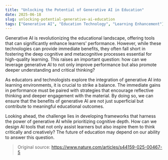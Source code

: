 ```yaml
---
title: "Unlocking the Potential of Generative AI in Education"
date: 2025-06-18
slug: unlocking-potential-generative-ai-education
tags: ["Generative AI", "Education Technology", "Learning Enhancement"]
---
```


Generative AI is revolutionizing the educational landscape, offering tools that can significantly enhance learners' performance. However, while these technologies can provide immediate benefits, they often fall short in fostering the deep cognitive and metacognitive processes essential for high-quality learning. This raises an important question: how can we leverage generative AI to not only improve performance but also promote deeper understanding and critical thinking?

As educators and technologists explore the integration of generative AI into learning environments, it is crucial to strike a balance. The immediate gains in performance must be paired with strategies that encourage reflective thinking and deeper engagement with the material. By doing so, we can ensure that the benefits of generative AI are not just superficial but contribute to meaningful educational outcomes.

Looking ahead, the challenge lies in developing frameworks that harness the power of generative AI while prioritizing cognitive depth. How can we design AI tools that not only assist learners but also inspire them to think critically and creatively? The future of education may depend on our ability to answer this question.

> Original source: https://www.nature.com/articles/s44159-025-00467-5